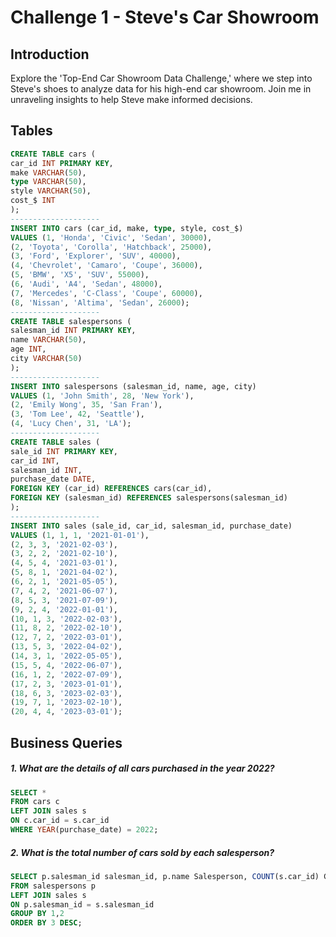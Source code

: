 # Challenge 1 - Steve's Car Showroom

## Introduction
Explore the 'Top-End Car Showroom Data Challenge,' where we step into Steve's shoes to analyze data for his high-end car showroom. Join me in unraveling insights to help Steve make informed decisions.

## Tables
```sql
CREATE TABLE cars (
car_id INT PRIMARY KEY,
make VARCHAR(50),
type VARCHAR(50),
style VARCHAR(50),
cost_$ INT
);
--------------------
INSERT INTO cars (car_id, make, type, style, cost_$)
VALUES (1, 'Honda', 'Civic', 'Sedan', 30000),
(2, 'Toyota', 'Corolla', 'Hatchback', 25000),
(3, 'Ford', 'Explorer', 'SUV', 40000),
(4, 'Chevrolet', 'Camaro', 'Coupe', 36000),
(5, 'BMW', 'X5', 'SUV', 55000),
(6, 'Audi', 'A4', 'Sedan', 48000),
(7, 'Mercedes', 'C-Class', 'Coupe', 60000),
(8, 'Nissan', 'Altima', 'Sedan', 26000);
--------------------
CREATE TABLE salespersons (
salesman_id INT PRIMARY KEY,
name VARCHAR(50),
age INT,
city VARCHAR(50)
);
--------------------
INSERT INTO salespersons (salesman_id, name, age, city)
VALUES (1, 'John Smith', 28, 'New York'),
(2, 'Emily Wong', 35, 'San Fran'),
(3, 'Tom Lee', 42, 'Seattle'),
(4, 'Lucy Chen', 31, 'LA');
--------------------
CREATE TABLE sales (
sale_id INT PRIMARY KEY,
car_id INT,
salesman_id INT,
purchase_date DATE,
FOREIGN KEY (car_id) REFERENCES cars(car_id),
FOREIGN KEY (salesman_id) REFERENCES salespersons(salesman_id)
);
--------------------
INSERT INTO sales (sale_id, car_id, salesman_id, purchase_date)
VALUES (1, 1, 1, '2021-01-01'),
(2, 3, 3, '2021-02-03'),
(3, 2, 2, '2021-02-10'),
(4, 5, 4, '2021-03-01'),
(5, 8, 1, '2021-04-02'),
(6, 2, 1, '2021-05-05'),
(7, 4, 2, '2021-06-07'),
(8, 5, 3, '2021-07-09'),
(9, 2, 4, '2022-01-01'),
(10, 1, 3, '2022-02-03'),
(11, 8, 2, '2022-02-10'),
(12, 7, 2, '2022-03-01'),
(13, 5, 3, '2022-04-02'),
(14, 3, 1, '2022-05-05'),
(15, 5, 4, '2022-06-07'),
(16, 1, 2, '2022-07-09'),
(17, 2, 3, '2023-01-01'),
(18, 6, 3, '2023-02-03'),
(19, 7, 1, '2023-02-10'),
(20, 4, 4, '2023-03-01');
```

## Business Queries

##### 1. What are the details of all cars purchased in the year 2022?
```sql
SELECT * 
FROM cars c
LEFT JOIN sales s
ON c.car_id = s.car_id
WHERE YEAR(purchase_date) = 2022;
```
##### 2. What is the total number of cars sold by each salesperson?
```sql
SELECT p.salesman_id salesman_id, p.name Salesperson, COUNT(s.car_id) Cars_Sold
FROM salespersons p
LEFT JOIN sales s
ON p.salesman_id = s.salesman_id
GROUP BY 1,2
ORDER BY 3 DESC;
```
